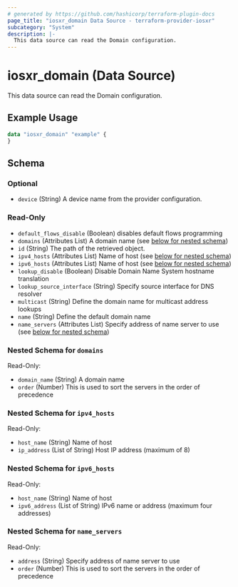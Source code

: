 ```yaml
---
# generated by https://github.com/hashicorp/terraform-plugin-docs
page_title: "iosxr_domain Data Source - terraform-provider-iosxr"
subcategory: "System"
description: |-
  This data source can read the Domain configuration.
---
```


# iosxr_domain (Data Source)

This data source can read the Domain configuration.

## Example Usage

```terraform
data "iosxr_domain" "example" {
}
```

<!-- schema generated by tfplugindocs -->
## Schema

### Optional

- `device` (String) A device name from the provider configuration.

### Read-Only

- `default_flows_disable` (Boolean) disables default flows programming
- `domains` (Attributes List) A domain name (see [below for nested schema](#nestedatt--domains))
- `id` (String) The path of the retrieved object.
- `ipv4_hosts` (Attributes List) Name of host (see [below for nested schema](#nestedatt--ipv4_hosts))
- `ipv6_hosts` (Attributes List) Name of host (see [below for nested schema](#nestedatt--ipv6_hosts))
- `lookup_disable` (Boolean) Disable Domain Name System hostname translation
- `lookup_source_interface` (String) Specify source interface for DNS resolver
- `multicast` (String) Define the domain name for multicast address lookups
- `name` (String) Define the default domain name
- `name_servers` (Attributes List) Specify address of name server to use (see [below for nested schema](#nestedatt--name_servers))

<a id="nestedatt--domains"></a>
### Nested Schema for `domains`

Read-Only:

- `domain_name` (String) A domain name
- `order` (Number) This is used to sort the servers in the order of precedence


<a id="nestedatt--ipv4_hosts"></a>
### Nested Schema for `ipv4_hosts`

Read-Only:

- `host_name` (String) Name of host
- `ip_address` (List of String) Host IP address (maximum of 8)


<a id="nestedatt--ipv6_hosts"></a>
### Nested Schema for `ipv6_hosts`

Read-Only:

- `host_name` (String) Name of host
- `ipv6_address` (List of String) IPv6 name or address (maximum four addresses)


<a id="nestedatt--name_servers"></a>
### Nested Schema for `name_servers`

Read-Only:

- `address` (String) Specify address of name server to use
- `order` (Number) This is used to sort the servers in the order of precedence

